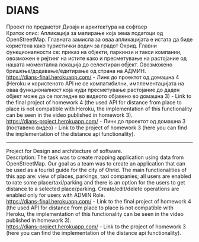 # DIANS

Проект по предметот Дизајн и архитектура на софтвер  
Краток опис: Апликација за мапирање која зема податоци од OpenStreetMap. Главната замисла за оваа апликацијата е истата да биде користена како туристички водич за градот Охрид. Главни функционалности се: приказ на објекти, паркинзи и такси компании, овозможен е рејтинг на истите како и пресметување на растојание од нашата моментална локација до селектиран објект. Овозможено бришење/додавање/едитирање од страна на АДМИН.  
https://dians-final.herokuapp.com/ - Линк до проектот од домашна 4 (Heroku и користеното API не се компатибилни, имплементацијата на оваа функционалност која нуди пресметување растојание до даден објект може да се погледне во видеото објавено во домашна 3) - Link to the final project of homework 4 (the used API for distance from place to place is not compatible with Heroku, the implementation of this functionality can be seen in the video published in homework 3).  
https://dians-project.herokuapp.com/ - Линк до проектот од домашна 3 (поставено видео) - Link to the project of homework 3 (here you can find the implementation of the distance api functionality).  
  
-----------------------------------------------------------------------------------------------------------------------------------------------------------------------------------------  
Project for Design and architecture of software.   
Description: The task was to create mapping application using data from OpenStreetMap. Our goal as a team was to create an application that can be used as a tourist guide for the city of Ohrid. The main functionalities of this app are: view of places, parkings, taxi companies; all users are enabled to rate some place/taxi/parking and there is an option for the users to get distance to a selected place/parking. Create/edit/delete operations are enabled only for users with ADMIN Role.  
https://dians-final.herokuapp.com/ - Link to the final project of homework 4 (the used API for distance from place to place is not compatible with Heroku, the implementation of this functionality can be seen in the video published in homework 3).  
https://dians-project.herokuapp.com/ - Link to the project of homework 3 (here you can find the implementation of the distance api functionality).  
